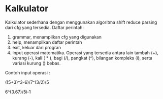 # Kalkulator

Kalkulator sederhana dengan menggunakan algoritma shift reduce parsing dari cfg yang tersedia.
Daftar perintah:
1. grammar, menampilkan cfg yang digunakan
2. help, menampilkan daftar perintah
3. exit, keluar dari progran
4. Input operasi matematika. Operasi yang tersedia antara lain tambah (+), kurang (-), kali ( * ), bagi (/), pangkat (^), bilangan kompleks (i), serta variasi kurung () bebas.

Contoh input operasi :

((5+3)^3-6)/7^(3/2)/5

6^(3.67)/5i-1
